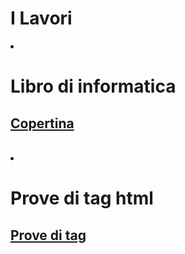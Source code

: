 <h1>I Lavori</h1>
<li><h1>Libro di informatica</h1>
<h2><a href="Copertina.html">Copertina</a></h2>
</li>
<br>
<li><h1>Prove di tag html</h1>
</li>
<h2><a href="Howto.html">Prove di tag</a>
